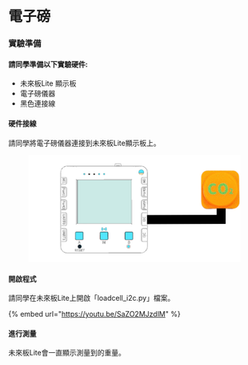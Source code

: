 # 電子磅



### 實驗準備

#### 請同學準備以下實驗硬件:

* 未來板Lite 顯示板
* 電子磅儀器
* 黑色連接線

#### 硬件接線

請同學將電子磅儀器連接到未來板Lite顯示板上。

<figure><img src="../../.gitbook/assets/co2sensor_wiring.png" alt=""><figcaption></figcaption></figure>

#### 開啟程式

請同學在未來板Lite上開啟「loadcell\_i2c.py」檔案。

{% embed url="https://youtu.be/SaZO2MJzdlM" %}

#### 進行測量

未來板Lite會一直顯示測量到的重量。

